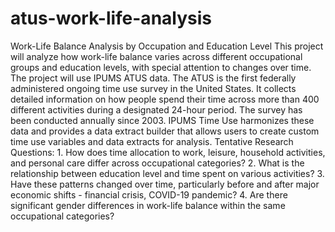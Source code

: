 # atus-work-life-analysis
Work-Life Balance Analysis by Occupation and Education Level
This project will analyze how work-life balance varies across different occupational groups and education levels, with special attention to changes over time. The project will use IPUMS ATUS data. The ATUS is the first federally administered ongoing time use survey in the United States. It collects detailed information on how people spend their time across more than 400 different activities during a designated 24-hour period. The survey has been conducted annually since 2003. IPUMS Time Use harmonizes these data and provides a data extract builder that allows users to create custom time use variables and data extracts for analysis. 
Tentative Research Questions:
    1. How does time allocation to work, leisure, household activities, and personal care differ across occupational categories?
    2. What is the relationship between education level and time spent on various activities?
    3. Have these patterns changed over time, particularly before and after major economic shifts - financial crisis, COVID-19 pandemic?
    4. Are there significant gender differences in work-life balance within the same occupational categories?
